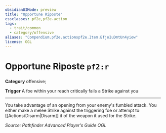 ```yaml
---
obsidianUIMode: preview
title: "Opportune Riposte"
cssclasses: pf2e,pf2e-action
tags:
  - trait/common
  - category/offensive
aliases: "Compendium.pf2e.actionspf2e.Item.EfjoIuDmtUn4yiow"
license: OGL
---
```

# Opportune Riposte `pf2:r`

### 

**Category** offensive; 




**Trigger** A foe within your reach critically fails a Strike against you

* * *

You take advantage of an opening from your enemy's fumbled attack. You either make a melee Strike against the triggering foe or attempt to [[Actions/Disarm|Disarm]] it of the weapon it used for the Strike.

*Source: Pathfinder Advanced Player's Guide*
*OGL*